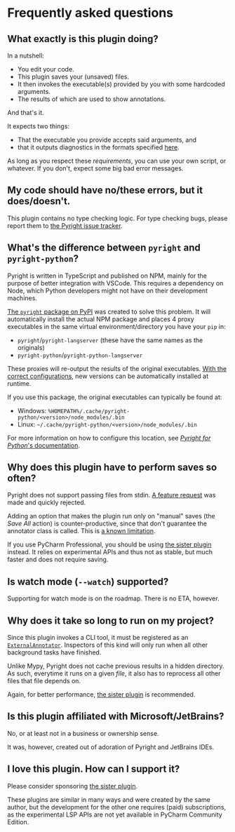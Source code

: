 # Frequently asked questions


## What exactly is this plugin doing?

In a nutshell:

* You edit your code.
* This plugin saves your (unsaved) files.
* It then invokes the executable(s) provided by you
  with some hardcoded arguments.
* The results of which are used to show annotations.

And that's it.

It expects two things:

* That the executable you provide accepts said arguments, and
* that it outputs diagnostics in the formats specified [here][1].

As long as you respect these <em>requirements</em>,
you can use your own script, or whatever.
If you don't, expect some big bad error messages.


## My code should have no/these errors, but it does/doesn't.

This plugin contains no type checking logic.
For type checking bugs, please report them to [the Pyright issue tracker][2].


## What's the difference between `pyright` and `pyright-python`?

Pyright is written in TypeScript and published on NPM,
mainly for the purpose of better integration with VSCode.
This requires a dependency on Node, which Python developers
might not have on their development machines.

[The `pyright` package on PyPI][3] was created to solve this problem.
It will automatically install the actual NPM package and
places 4 proxy executables in the same virtual environment/directory
you have your `pip` in:

* `pyright`/`pyright-langserver` (these have the same names as the originals)
* `pyright-python`/`pyright-python-langserver`

These proxies will re-output the results of the original executables.
[With the correct configurations][4],
new versions can be automatically installed at runtime.

If you use this package, the original executables can typically be found at:

* Windows: `%HOMEPATH%/.cache/pyright-python/<version>/node_modules/.bin`
* Linux: `~/.cache/pyright-python/<version>/node_modules/.bin`

For more information on how to configure this location,
see [*Pyright for Python*'s documentation][5].


## Why does this plugin have to perform saves so often?

Pyright does not support passing files from stdin.
[A feature request][6] was made and quickly rejected.

Adding an option that makes the plugin run only on "manual" saves
(the *Save All* action) is counter-productive, since that don't guarantee
the annotator class is called. This is [a known limitation][7].

If you use PyCharm Professional, you should be using
[the sister plugin][8] instead. It relies on experimental APIs and
thus not as stable, but much faster and does not require saving.


## Is watch mode (`--watch`) supported?

Supporting for watch mode is on the roadmap.
There is no ETA, however.


## Why does it take so long to run on my project?

Since this plugin invokes a CLI tool, it must be registered
as an [`ExternalAnnotator`][9]. Inspectors of this kind will
only run when all other background tasks have finished.

Unlike Mypy, Pyright does not cache previous results in a hidden directory.
As such, everytime it runs on a given <em>file</em>, it also has to reprocess
all other files that file depends on.

Again, for better performance, [the sister plugin][8] is recommended.


## Is this plugin affiliated with Microsoft/JetBrains?

No, or at least not in a business or ownership sense.

It was, however, created out of adoration of Pyright and JetBrains IDEs.


## I love this plugin. How can I support it?

Please consider sponsoring [the sister plugin][8].

These plugins are similar in many ways and were created by the same author,
but the development for the other one requires (paid) subscriptions,
as the experimental LSP APIs are not yet available in PyCharm Community Edition.


  [1]: https://microsoft.github.io/pyright/#/command-line?id=json-output
  [2]: https://github.com/microsoft/pyright/issues
  [3]: https://pypi.org/project/pyright/
  [4]: https://github.com/RobertCraigie/pyright-python/blob/HEAD/README.md#automatically-keeping-pyright-up-to-date
  [5]: https://github.com/RobertCraigie/pyright-python/blob/HEAD/README.md#modify-npm-package-location
  [6]: https://github.com/microsoft/pyright/issues/7282
  [7]: https://github.com/InSyncWithFoo/pyright-for-pycharm/issues/10
  [8]: https://github.com/InSyncWithFoo/pyright-langserver-for-pycharm
  [9]: https://plugins.jetbrains.com/docs/intellij/syntax-highlighting-and-error-highlighting.html#external-annotator

